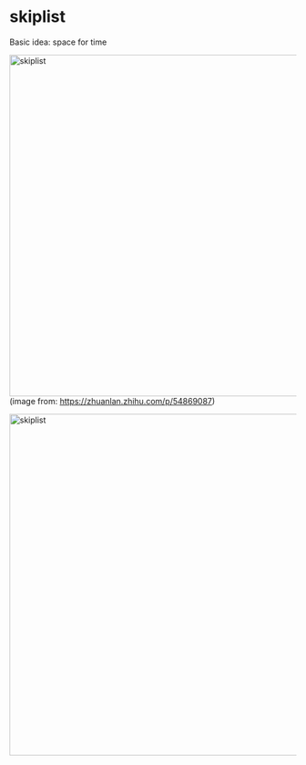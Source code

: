 # skiplist

Basic idea: space for time

<img src="https://user-images.githubusercontent.com/16873751/96521686-a9b1ef80-1226-11eb-8a5e-bd0f1df3a0da.png
" alt="skiplist" width="600"/>  
(image from: https://zhuanlan.zhihu.com/p/54869087)  

<img src="https://user-images.githubusercontent.com/16873751/96521884-23e27400-1227-11eb-9359-4bb0c1472fc9.png" alt="skiplist" width="600"/>

